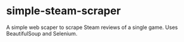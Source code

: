 # simple-steam-scraper
A simple web scaper to scrape Steam reviews of a single game. Uses BeautifulSoup and Selenium.
